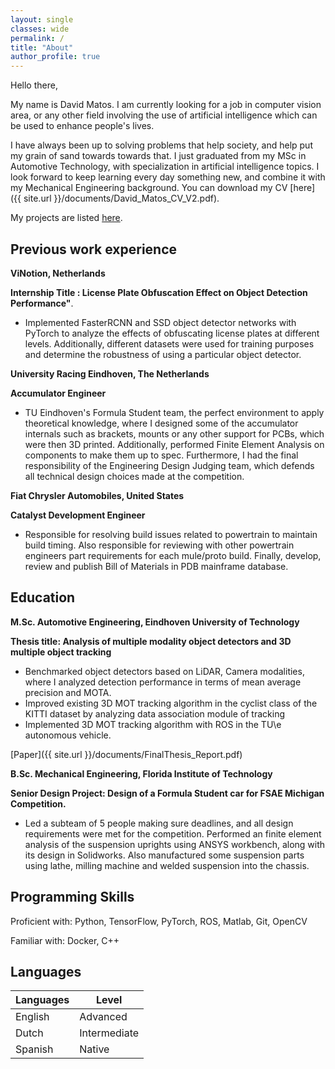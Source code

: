 ```yaml
---
layout: single
classes: wide
permalink: /
title: "About"
author_profile: true
---
```


Hello there, 

My name is David Matos. I am currently looking for a job in computer vision area, or any other field involving the use of artificial intelligence which can be used to enhance people's lives. 

I have always been up to solving problems that help society, and help put my grain of sand towards towards that. I just graduated from my MSc in Automotive Technology, with specialization in artificial intelligence topics. I look forward to keep learning every day something new, and combine it with my Mechanical Engineering background. You can download my CV [here]({{ site.url }}/documents/David_Matos_CV_V2.pdf). 

My projects are listed [here]({{site.url}}/projects).

## Previous work experience

**ViNotion, Netherlands**

**Internship Title : License Plate Obfuscation Effect on Object Detection Performance"**. 
* Implemented  FasterRCNN and SSD object detector networks with PyTorch to analyze the effects of obfuscating license plates  at different levels. Additionally, different datasets were used for training purposes and determine the robustness of using a particular object detector.

**University Racing Eindhoven, The Netherlands**

**Accumulator Engineer**

* TU Eindhoven's Formula Student team, the perfect environment to apply theoretical knowledge, where I designed some of the accumulator internals such as brackets, mounts or any other support for PCBs, which were then 3D printed. Additionally, performed Finite Element Analysis on components to make them up to spec. Furthermore, I had the final responsibility of the Engineering Design Judging team, which defends all technical design choices made at the competition.

**Fiat Chrysler Automobiles, United States**

**Catalyst Development Engineer**

* Responsible for resolving build issues related to powertrain to maintain build timing. Also responsible for reviewing with other powertrain engineers part requirements for each mule/proto build. Finally, develop, review and publish Bill of Materials in PDB mainframe database.


## Education
**M.Sc. Automotive Engineering, Eindhoven University of Technology**

**Thesis title: Analysis of multiple modality object detectors and 3D multiple object tracking**

* Benchmarked object detectors based on LiDAR, Camera modalities, where I analyzed detection performance in terms of mean average precision and MOTA.
* Improved existing 3D MOT tracking algorithm  in the cyclist class of the KITTI dataset by analyzing data association module of tracking
* Implemented 3D MOT tracking algorithm with ROS in the TU\e autonomous vehicle.

[Paper]({{ site.url }}/documents/FinalThesis_Report.pdf)  

**B.Sc. Mechanical Engineering, Florida Institute of Technology**

**Senior Design Project: Design of a Formula Student car for FSAE Michigan Competition.**

* Led a subteam of 5 people making sure deadlines, and all design requirements were met for the competition. Performed an finite element analysis of the suspension uprights using ANSYS workbench, along with its design in Solidworks. Also manufactured some suspension parts using lathe, milling machine and welded suspension into the chassis.


## Programming Skills
Proficient with: Python, TensorFlow, PyTorch, ROS, Matlab, Git, OpenCV

Familiar with: Docker, C++

## Languages

| Languages 	|     Level    	|
| ---------	    | ------------	|
|  English  	|   Advanced   	|
|   Dutch   	| Intermediate 	|
|  Spanish  	|    Native    	|




